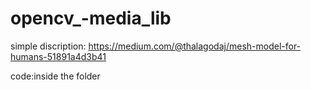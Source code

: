 # opencv_-media_lib

simple discription: https://medium.com/@thalagodaj/mesh-model-for-humans-51891a4d3b41

code:inside the folder
